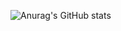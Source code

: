 ![Anurag's GitHub stats](https://github-readme-stats.vercel.app/api?username=daouadji506&hide=contribs,prs)
